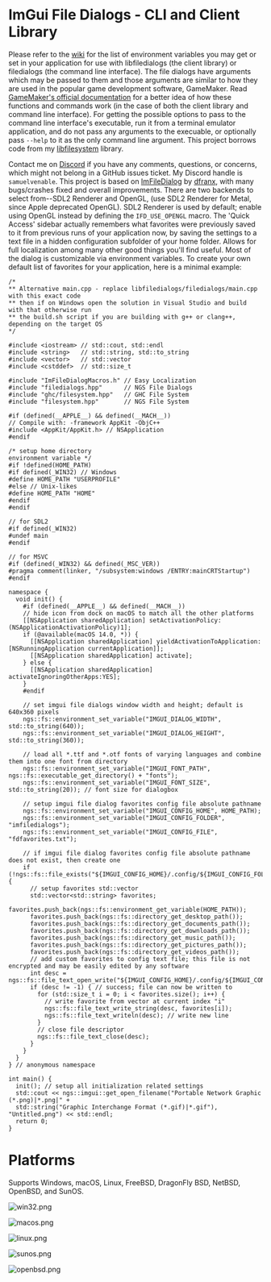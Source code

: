 # ImGui File Dialogs - CLI and Client Library

Please refer to the [wiki](https://github.com/time-killer-games/libfiledialogs/wiki/ImGui-File-Dialogs-%E2%80%90-Environment-Variable-Reference) for the list of environment variables you may get or set in your application for use with libfiledialogs (the client library) or filedialogs (the command line interface). The file dialogs have arguments which may be passed to them and those arguments are similar to how they are used in the popular game development software, GameMaker. Read [GameMaker's official documentation](https://manual.gamemaker.io/monthly/en/GameMaker_Language/GML_Reference/File_Handling/File_System/get_open_filename_ext.htm) for a better idea of how these functions and commands work (in the case of both the client library and command line interface). For getting the possible options to pass to the command line interface's executable, run it from a terminal emulator application, and do not pass any arguments to the execuable, or optionally pass `--help` to it as the only command line argument. This project borrows code from my [libfilesystem](https://github.com/time-killer-games/libfilesystem) library.

Contact me on [Discord](https://discord.com) if you have any comments, questions, or concerns, which might not belong in a GitHub issues ticket. My Discord handle is `samuelvenable`. This project is based on [ImFileDialog](https://github.com/dfranx/ImFileDialog) by [dfranx](https://github.com/dfranx), with many bugs/crashes fixed and overall improvements. There are two backends to select from--SDL2 Renderer and OpenGL, (use SDL2 Renderer for Metal, since Apple deprecated OpenGL). SDL2 Renderer is used by default; enable using OpenGL instead by defining the `IFD_USE_OPENGL` macro. The 'Quick Access' sidebar actually remembers what favorites were previously saved to it from previous runs of your application now, by saving the settings to a text file in a hidden configuration subfolder of your home folder. Allows for full localization among many other good things you'll find useful. Most of the dialog is customizable via environment variables. To create your own default list of favorites for your application, here is a minimal example:

```
/*
** Alternative main.cpp - replace libfiledialogs/filedialogs/main.cpp with this exact code
** then if on Windows open the solution in Visual Studio and build with that otherwise run
** the build.sh script if you are building with g++ or clang++, depending on the target OS
*/

#include <iostream> // std::cout, std::endl
#include <string>   // std::string, std::to_string
#include <vector>   // std::vector
#include <cstddef>  // std::size_t

#include "ImFileDialogMacros.h" // Easy Localization
#include "filedialogs.hpp"      // NGS File Dialogs
#include "ghc/filesystem.hpp"   // GHC File System
#include "filesystem.hpp"       // NGS File System

#if (defined(__APPLE__) && defined(__MACH__))
// Compile with: -framework AppKit -ObjC++
#include <AppKit/AppKit.h> // NSApplication
#endif

/* setup home directory
environment variable */
#if !defined(HOME_PATH)
#if defined(_WIN32) // Windows
#define HOME_PATH "USERPROFILE"
#else // Unix-likes
#define HOME_PATH "HOME"
#endif
#endif

// for SDL2
#if defined(_WIN32)
#undef main
#endif

// for MSVC
#if (defined(_WIN32) && defined(_MSC_VER))
#pragma comment(linker, "/subsystem:windows /ENTRY:mainCRTStartup")
#endif

namespace {
  void init() {
    #if (defined(__APPLE__) && defined(__MACH__))
    // hide icon from dock on macOS to match all the other platforms
    [[NSApplication sharedApplication] setActivationPolicy:(NSApplicationActivationPolicy)1];
    if (@available(macOS 14.0, *)) {
      [[NSApplication sharedApplication] yieldActivationToApplication:[NSRunningApplication currentApplication]];
      [[NSApplication sharedApplication] activate];
    } else {
      [[NSApplication sharedApplication] activateIgnoringOtherApps:YES];
    }
    #endif

    // set imgui file dialogs window width and height; default is 640x360 pixels
    ngs::fs::environment_set_variable("IMGUI_DIALOG_WIDTH", std::to_string(640));
    ngs::fs::environment_set_variable("IMGUI_DIALOG_HEIGHT", std::to_string(360));
    
    // load all *.ttf and *.otf fonts of varying languages and combine them into one font from directory
    ngs::fs::environment_set_variable("IMGUI_FONT_PATH", ngs::fs::executable_get_directory() + "fonts");
    ngs::fs::environment_set_variable("IMGUI_FONT_SIZE", std::to_string(20)); // font size for dialogbox

    // setup imgui file dialog favorites config file absolute pathname
    ngs::fs::environment_set_variable("IMGUI_CONFIG_HOME", HOME_PATH);
    ngs::fs::environment_set_variable("IMGUI_CONFIG_FOLDER", "imfiledialogs");
    ngs::fs::environment_set_variable("IMGUI_CONFIG_FILE", "fdfavorites.txt");
    
    // if imgui file dialog favorites config file absolute pathname does not exist, then create one
    if (!ngs::fs::file_exists("${IMGUI_CONFIG_HOME}/.config/${IMGUI_CONFIG_FOLDER}/${IMGUI_CONFIG_FILE}")) {
      // setup favorites std::vector
      std::vector<std::string> favorites;
      favorites.push_back(ngs::fs::environment_get_variable(HOME_PATH));
      favorites.push_back(ngs::fs::directory_get_desktop_path());
      favorites.push_back(ngs::fs::directory_get_documents_path());
      favorites.push_back(ngs::fs::directory_get_downloads_path());
      favorites.push_back(ngs::fs::directory_get_music_path());
      favorites.push_back(ngs::fs::directory_get_pictures_path());
      favorites.push_back(ngs::fs::directory_get_videos_path());
      // add custom favorites to config text file; this file is not encrypted and may be easily edited by any software
      int desc = ngs::fs::file_text_open_write("${IMGUI_CONFIG_HOME}/.config/${IMGUI_CONFIG_FOLDER}/${IMGUI_CONFIG_FILE}");
      if (desc != -1) { // success; file can now be written to
        for (std::size_t i = 0; i < favorites.size(); i++) {
          // write favorite from vector at current index "i"
          ngs::fs::file_text_write_string(desc, favorites[i]);
          ngs::fs::file_text_writeln(desc); // write new line
        }
        // close file descriptor    
        ngs::fs::file_text_close(desc);
      }
    }
  }
} // anonymous namespace

int main() {
  init(); // setup all initialization related settings
  std::cout << ngs::imgui::get_open_filename("Portable Network Graphic (*.png)|*.png|" +
  std::string("Graphic Interchange Format (*.gif)|*.gif"), "Untitled.png") << std::endl;
  return 0;
}
```

# Platforms

Supports Windows, macOS, Linux, FreeBSD, DragonFly BSD, NetBSD, OpenBSD, and SunOS. 

![win32.png](https://github.com/time-killer-games/filedialogs/blob/main/win32.png?raw=true)

![macos.png](https://github.com/time-killer-games/filedialogs/blob/main/macos.png?raw=true)

![linux.png](https://github.com/time-killer-games/filedialogs/blob/main/linux.png?raw=true)

![sunos.png](https://github.com/time-killer-games/filedialogs/blob/main/sunos.png?raw=true)

![openbsd.png](https://github.com/time-killer-games/filedialogs/blob/main/openbsd.png?raw=true)
